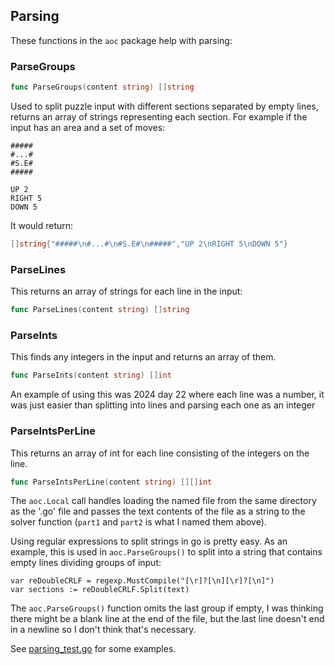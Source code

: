 ## Parsing

These functions in the `aoc` package help with parsing:

### ParseGroups

```go
func ParseGroups(content string) []string
```

Used to split puzzle input with different sections separated by
empty lines, returns an array of strings representing each section.
For example if the input has an area and a set of moves:

    #####
    #...#
    #S.E#
    #####

    UP 2
    RIGHT 5
    DOWN 5

It would return:

```go
[]string{"#####\n#...#\n#S.E#\n#####","UP 2\nRIGHT 5\nDOWN 5"}
```

### ParseLines

This returns an array of strings for each line in the input:

```go
func ParseLines(content string) []string
```

### ParseInts

This finds any integers in the input and returns an array of them.

```go
func ParseInts(content string) []int 
```

An example of using this was 2024 day 22 where each line was a number,
it was just easier than splitting into lines and parsing each one as
an integer

### ParseIntsPerLine

This returns an array of int for each line consisting of the integers
on the line.

```go
func ParseIntsPerLine(content string) [][]int
```








The `aoc.Local` call handles loading the named file from the same directory
as the '.go' file and passes the text contents of the file as a string to
the solver function (`part1` and `part2` is what I named them above).

Using regular expressions to split strings in go is pretty easy.  As an
example, this is used in `aoc.ParseGroups()` to split into a string that
contains empty lines dividing groups of input:

    var reDoubleCRLF = regexp.MustCompile("[\r]?[\n][\r]?[\n]")
    var sections := reDoubleCRLF.Split(text)

The `aoc.ParseGroups()` function omits the last group if empty, I was thinking
there might be a blank line at the end of the file, but the last line doesn't
end in a newline so I don't think that's necessary.

See [parsing_test.go](https://github.com/JasonGoemaat/go-aoc/blob/main/aoc/parsing_test.go)
for some examples.
